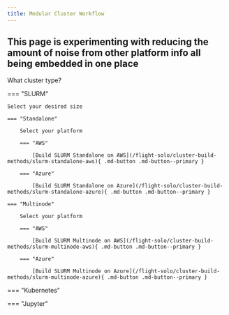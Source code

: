 ```yaml
---
title: Modular Cluster Workflow
---
```


## This page is experimenting with reducing the amount of noise from other platform info all being embedded in one place


What cluster type?

=== "SLURM"

    Select your desired size

    === "Standalone"

        Select your platform 

        === "AWS"

            [Build SLURM Standalone on AWS](/flight-solo/cluster-build-methods/slurm-standalone-aws){ .md-button .md-button--primary }

        === "Azure" 

            [Build SLURM Standalone on Azure](/flight-solo/cluster-build-methods/slurm-standalone-azure){ .md-button .md-button--primary }

    === "Multinode"

        Select your platform 

        === "AWS"

            [Build SLURM Multinode on AWS](/flight-solo/cluster-build-methods/slurm-multinode-aws){ .md-button .md-button--primary }

        === "Azure"

            [Build SLURM Multinode on Azure](/flight-solo/cluster-build-methods/slurm-multinode-azure){ .md-button .md-button--primary }

=== "Kubernetes"

=== "Jupyter"


